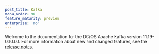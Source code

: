 ```yaml
---
post_title: Kafka
menu_order: 90
feature_maturity: preview
enterprise: 'no'
---
```


Welcome to the documentation for the DC/OS Apache Kafka version 1.1.19-0.10.1.0. For more information about new and changed features, see the [release notes](https://github.com/mesosphere/dcos-kafka-service/releases/tag/1.1.19-0.10.1.0).
